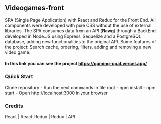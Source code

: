 ## Videogames-front
SPA (Single Page Application) with React and Redux for the Front End. All components were developed with pure CSS without the use of external libraries.
The SPA consumes data from an API (𝐑𝐚𝐰𝐠) through a BackEnd developed in Node.JS using Express, Sequelize and a PostgreSQL database, adding new functionalities to the original API.
Some features of the project: Search cache, ordering, filters, adding and removing a new video game.

#### In this link you can see the project https://gaming-opal.vercel.app/

### Quick Start
Clone repository -
Run the next commands in file root -
npm install -
npm start -
Open http://localhost:3000 in your browser

### Credits
React |
React-Redux |
Redux |
API
